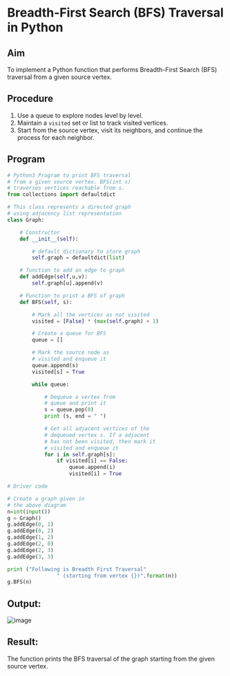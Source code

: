 # Breadth-First Search (BFS) Traversal in Python

##  Aim
To implement a Python function that performs Breadth-First Search (BFS) traversal from a given source vertex.

##  Procedure
1. Use a queue to explore nodes level by level.
2. Maintain a `visited` set or list to track visited vertices.
3. Start from the source vertex, visit its neighbors, and continue the process for each neighbor.

## Program
```python
# Python3 Program to print BFS traversal
# from a given source vertex. BFS(int s)
# traverses vertices reachable from s.
from collections import defaultdict

# This class represents a directed graph
# using adjacency list representation
class Graph:

	# Constructor
	def __init__(self):

		# default dictionary to store graph
		self.graph = defaultdict(list)

	# function to add an edge to graph
	def addEdge(self,u,v):
		self.graph[u].append(v)

	# Function to print a BFS of graph
	def BFS(self, s):

		# Mark all the vertices as not visited
		visited = [False] * (max(self.graph) + 1)

		# Create a queue for BFS
		queue = []

		# Mark the source node as
		# visited and enqueue it
		queue.append(s)
		visited[s] = True

		while queue:

			# Dequeue a vertex from
			# queue and print it
			s = queue.pop(0)
			print (s, end = " ")

			# Get all adjacent vertices of the
			# dequeued vertex s. If a adjacent
			# has not been visited, then mark it
			# visited and enqueue it
			for i in self.graph[s]:
				if visited[i] == False:
					queue.append(i)
					visited[i] = True

# Driver code

# Create a graph given in
# the above diagram
n=int(input())
g = Graph()
g.addEdge(0, 1)
g.addEdge(0, 2)
g.addEdge(1, 2)
g.addEdge(2, 0)
g.addEdge(2, 3)
g.addEdge(3, 3)

print ("Following is Breadth First Traversal"
				" (starting from vertex {})".format(n))
g.BFS(n)


```

## Output:

![image](https://github.com/user-attachments/assets/27bcd58c-600e-48b3-8a57-53be43277082)

## Result:
The function prints the BFS traversal of the graph starting from the given source vertex.
